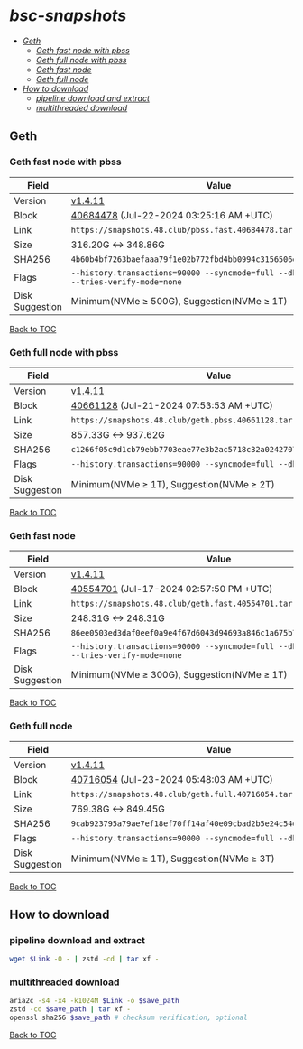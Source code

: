 # *bsc-snapshots*


- *[Geth](#geth)*
    - *[Geth fast node with pbss](#geth-fast-node-with-pbss)*
    - *[Geth full node with pbss](#geth-full-node-with-pbss)*
    - *[Geth fast node](#geth-fast-node)*
    - *[Geth full node](#geth-full-node)*
- *[How to download](#how-to-download)*
    - *[pipeline download and extract](#pipeline-download-and-extract)*
    - *[multithreaded download](#multithreaded-download)*

## Geth
### Geth fast node with pbss

| Field |Value |
| --- | --- |
| Version | [v1.4.11](https://github.com/bnb-chain/bsc/releases/tag/v1.4.11) |
| Block | [40684478](https://bscscan.com/block/40684478) (Jul-22-2024 03:25:16 AM +UTC) |
| Link | `https://snapshots.48.club/pbss.fast.40684478.tar.zst` |
| Size | 316.20G <-> 348.86G |
| SHA256 | `4b60b4bf7263baefaaa79f1e02b772fbd4bb0994c3156506ecf9a6d5a6ebf636` |
| Flags | `--history.transactions=90000 --syncmode=full --db.engine=pebble --tries-verify-mode=none` |
| Disk Suggestion | Minimum(NVMe ≥ 500G), Suggestion(NVMe ≥ 1T)|

[Back to TOC](#bsc-snapshots)

### Geth full node with pbss

| Field |Value |
| --- | --- |
| Version | [v1.4.11](https://github.com/bnb-chain/bsc/releases/tag/v1.4.11) |
| Block | [40661128](https://bscscan.com/block/40661128) (Jul-21-2024 07:53:53 AM +UTC) |
| Link | `https://snapshots.48.club/geth.pbss.40661128.tar.zst` |
| Size | 857.33G <-> 937.62G |
| SHA256 | `c1266f05c9d1cb79ebb7703eae77e3b2ac5718c32a0242707ac2c3cae1c319bd` |
| Flags | `--history.transactions=90000 --syncmode=full --db.engine=pebble` |
| Disk Suggestion | Minimum(NVMe ≥ 1T), Suggestion(NVMe ≥ 2T)|

[Back to TOC](#bsc-snapshots)

### Geth fast node

| Field |Value |
| --- | --- |
| Version | [v1.4.11](https://github.com/bnb-chain/bsc/releases/tag/v1.4.11) |
| Block | [40554701](https://bscscan.com/block/40554701) (Jul-17-2024 02:57:50 PM +UTC) |
| Link | `https://snapshots.48.club/geth.fast.40554701.tar.zst` |
| Size | 248.31G <-> 248.31G |
| SHA256 | `86ee0503ed3daf0eef0a9e4f67d6043d94693a846c1a675b7e0a00f0b74c1e0b` |
| Flags | `--history.transactions=90000 --syncmode=full --db.engine=pebble --tries-verify-mode=none` |
| Disk Suggestion | Minimum(NVMe ≥ 300G), Suggestion(NVMe ≥ 1T)|

[Back to TOC](#bsc-snapshots)

### Geth full node

| Field |Value |
| --- | --- |
| Version | [v1.4.11](https://github.com/bnb-chain/bsc/releases/tag/v1.4.11) |
| Block | [40716054](https://bscscan.com/block/40716054) (Jul-23-2024 05:48:03 AM +UTC) |
| Link | `https://snapshots.48.club/geth.full.40716054.tar.zst` |
| Size | 769.38G <-> 849.45G |
| SHA256 | `9cab923795a79ae7ef18ef70ff14af40e09cbad2b5e24c54d54e2d1da48ca790` |
| Flags | `--history.transactions=90000 --syncmode=full --db.engine=pebble` |
| Disk Suggestion | Minimum(NVMe ≥ 1T), Suggestion(NVMe ≥ 3T)|

[Back to TOC](#bsc-snapshots)

## How to download
### pipeline download and extract

```bash
wget $Link -O - | zstd -cd | tar xf -
```

### multithreaded download

```bash
aria2c -s4 -x4 -k1024M $Link -o $save_path
zstd -cd $save_path | tar xf -
openssl sha256 $save_path # checksum verification, optional
```

[Back to TOC](#bsc-snapshots)
